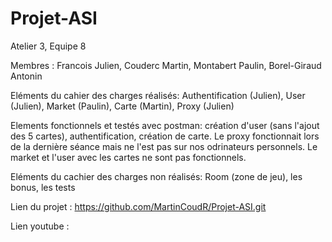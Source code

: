 # Projet-ASI
Atelier 3, Equipe 8

Membres : Francois Julien, Couderc Martin, Montabert Paulin, Borel-Giraud Antonin

Eléments du cahier des charges réalisés: Authentification (Julien), User (Julien), Market (Paulin), Carte (Martin), Proxy (Julien)

Elements fonctionnels et testés avec postman: création d'user (sans l'ajout des 5 cartes), authentification, création de carte. Le proxy fonctionnait lors de la dernière séance mais ne l'est pas sur nos odrinateurs personnels.
Le market et l'user avec les cartes ne sont pas fonctionnels.

Eléments du cachier des charges non réalisés: Room (zone de jeu), les bonus, les tests

Lien du projet : https://github.com/MartinCoudR/Projet-ASI.git

Lien youtube : 
